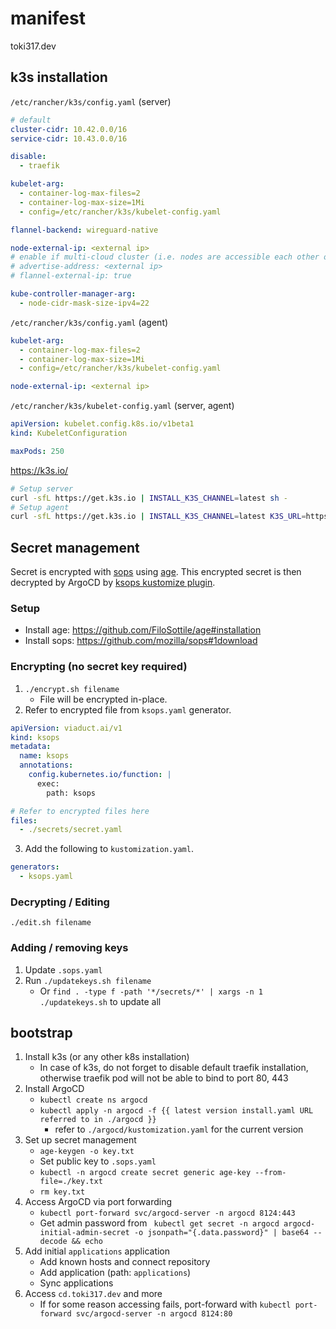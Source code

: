 # manifest

toki317.dev

## k3s installation

`/etc/rancher/k3s/config.yaml` (server)
```yaml
# default
cluster-cidr: 10.42.0.0/16
service-cidr: 10.43.0.0/16

disable:
  - traefik

kubelet-arg:
  - container-log-max-files=2
  - container-log-max-size=1Mi
  - config=/etc/rancher/k3s/kubelet-config.yaml

flannel-backend: wireguard-native

node-external-ip: <external ip>
# enable if multi-cloud cluster (i.e. nodes are accessible each other only from public ip)
# advertise-address: <external ip>
# flannel-external-ip: true

kube-controller-manager-arg:
  - node-cidr-mask-size-ipv4=22
```

`/etc/rancher/k3s/config.yaml` (agent)
```yaml
kubelet-arg:
  - container-log-max-files=2
  - container-log-max-size=1Mi
  - config=/etc/rancher/k3s/kubelet-config.yaml

node-external-ip: <external ip>
```

`/etc/rancher/k3s/kubelet-config.yaml` (server, agent)
```yaml
apiVersion: kubelet.config.k8s.io/v1beta1
kind: KubeletConfiguration

maxPods: 250
```

https://k3s.io/
```sh
# Setup server
curl -sfL https://get.k3s.io | INSTALL_K3S_CHANNEL=latest sh -
# Setup agent
curl -sfL https://get.k3s.io | INSTALL_K3S_CHANNEL=latest K3S_URL=https://myserver:6443 K3S_TOKEN=mynodetoken sh -
```

## Secret management

Secret is encrypted with [sops](https://github.com/mozilla/sops#encrypting-using-age) using [age](https://github.com/FiloSottile/age).
This encrypted secret is then decrypted by ArgoCD by [ksops kustomize plugin](https://github.com/viaduct-ai/kustomize-sops#argo-cd-integration-).

### Setup

- Install age: https://github.com/FiloSottile/age#installation
- Install sops: https://github.com/mozilla/sops#1download

### Encrypting (no secret key required)

1. `./encrypt.sh filename`
   - File will be encrypted in-place.
2. Refer to encrypted file from `ksops.yaml` generator.

```yaml
apiVersion: viaduct.ai/v1
kind: ksops
metadata:
  name: ksops
  annotations:
    config.kubernetes.io/function: |
      exec:
        path: ksops

# Refer to encrypted files here
files:
  - ./secrets/secret.yaml
```

3. Add the following to `kustomization.yaml`.

```yaml
generators:
  - ksops.yaml
```

### Decrypting / Editing

`./edit.sh filename`

### Adding / removing keys

1. Update `.sops.yaml`
2. Run `./updatekeys.sh filename`
   - Or `find . -type f -path '*/secrets/*' | xargs -n 1 ./updatekeys.sh` to update all

## bootstrap

1. Install k3s (or any other k8s installation)
   - In case of k3s, do not forget to disable default traefik installation, otherwise traefik pod will not be able to bind to port 80, 443
2. Install ArgoCD
   - `kubectl create ns argocd`
   - `kubectl apply -n argocd -f {{ latest version install.yaml URL referred to in ./argocd }}`
     - refer to `./argocd/kustomization.yaml` for the current version
3. Set up secret management
   - `age-keygen -o key.txt`
   - Set public key to `.sops.yaml`
   - `kubectl -n argocd create secret generic age-key --from-file=./key.txt`
   - `rm key.txt`
4. Access ArgoCD via port forwarding
   - `kubectl port-forward svc/argocd-server -n argocd 8124:443`
   - Get admin password from ` kubectl get secret -n argocd argocd-initial-admin-secret -o jsonpath="{.data.password}" | base64 --decode && echo`
5. Add initial `applications` application
   - Add known hosts and connect repository
   - Add application (path: `applications`)
   - Sync applications
6. Access `cd.toki317.dev` and more
   - If for some reason accessing fails, port-forward with `kubectl port-forward svc/argocd-server -n argocd 8124:80`
